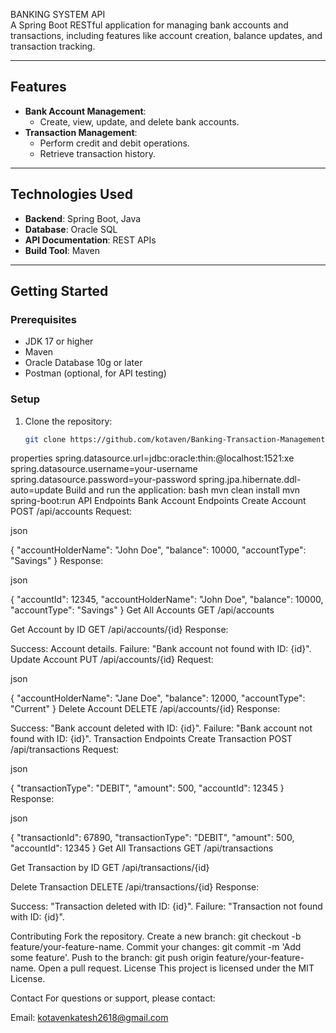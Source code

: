 BANKING SYSTEM API  
A Spring Boot RESTful application for managing bank accounts and transactions, including features like account creation, balance updates, and transaction tracking.

---

## Features
- **Bank Account Management**:
  - Create, view, update, and delete bank accounts.
- **Transaction Management**:
  - Perform credit and debit operations.
  - Retrieve transaction history.

---

## Technologies Used
- **Backend**: Spring Boot, Java
- **Database**: Oracle SQL
- **API Documentation**: REST APIs
- **Build Tool**: Maven

---

## Getting Started

### Prerequisites
- JDK 17 or higher
- Maven
- Oracle Database 10g or later
- Postman (optional, for API testing)

### Setup
1. Clone the repository:
   ```bash
   git clone https://github.com/kotaven/Banking-Transaction-Management-System.git
properties
spring.datasource.url=jdbc:oracle:thin:@localhost:1521:xe
spring.datasource.username=your-username
spring.datasource.password=your-password
spring.jpa.hibernate.ddl-auto=update
Build and run the application:
bash
mvn clean install
mvn spring-boot:run
API Endpoints
Bank Account Endpoints
Create Account
POST /api/accounts
Request:

json

{
    "accountHolderName": "John Doe",
    "balance": 10000,
    "accountType": "Savings"
}
Response:

json

{
    "accountId": 12345,
    "accountHolderName": "John Doe",
    "balance": 10000,
    "accountType": "Savings"
}
Get All Accounts
GET /api/accounts

Get Account by ID
GET /api/accounts/{id}
Response:

Success: Account details.
Failure: "Bank account not found with ID: {id}".
Update Account
PUT /api/accounts/{id}
Request:

json

{
    "accountHolderName": "Jane Doe",
    "balance": 12000,
    "accountType": "Current"
}
Delete Account
DELETE /api/accounts/{id}
Response:

Success: "Bank account deleted with ID: {id}".
Failure: "Bank account not found with ID: {id}".
Transaction Endpoints
Create Transaction
POST /api/transactions
Request:

json

{
    "transactionType": "DEBIT",
    "amount": 500,
    "accountId": 12345
}
Response:

json

{
    "transactionId": 67890,
    "transactionType": "DEBIT",
    "amount": 500,
    "accountId": 12345
}
Get All Transactions
GET /api/transactions

Get Transaction by ID
GET /api/transactions/{id}

Delete Transaction
DELETE /api/transactions/{id}
Response:

Success: "Transaction deleted with ID: {id}".
Failure: "Transaction not found with ID: {id}".

Contributing
Fork the repository.
Create a new branch: git checkout -b feature/your-feature-name.
Commit your changes: git commit -m 'Add some feature'.
Push to the branch: git push origin feature/your-feature-name.
Open a pull request.
License
This project is licensed under the MIT License.

Contact
For questions or support, please contact:

Email: kotavenkatesh2618@gmail.com
